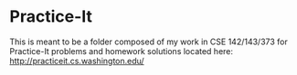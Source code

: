 # Practice-It

This is meant to be a folder composed of my work in CSE 142/143/373 for Practice-It problems and homework solutions
located here: http://practiceit.cs.washington.edu/
